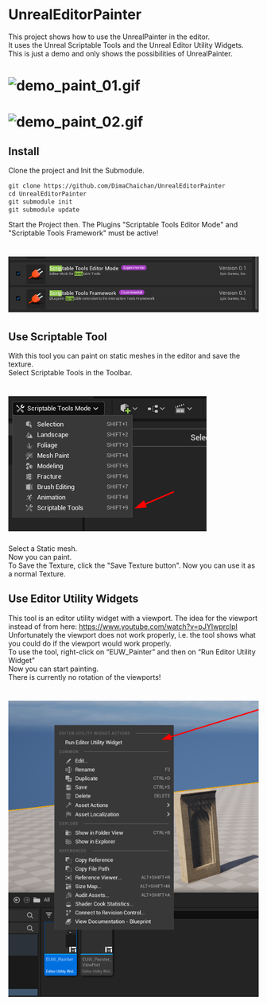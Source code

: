 # UnrealEditorPainter
This project shows how to use the UnrealPainter in the editor. \
It uses the Unreal Scriptable Tools and the Unreal Editor Utility Widgets. \
This is just a demo and only shows the possibilities of UnrealPainter.
# ![demo_paint_01.gif](Assets%2Fdemo_paint_01.gif)
# ![demo_paint_02.gif](Assets%2Fdemo_paint_02.gif)
## Install
Clone the project and Init the Submodule.

```
git clone https://github.com/DimaChaichan/UnrealEditorPainter
cd UnrealEditorPainter
git submodule init
git submodule update
```
Start the Project then.
The Plugins "Scriptable Tools Editor Mode" and "Scriptable Tools Framework" must be active!
# ![demo_plugins.png](Assets%2Fdemo_plugins.png)

## Use Scriptable Tool
With this tool you can paint on static meshes in the editor and save the texture. \
Select Scriptable Tools in the Toolbar.
# ![demo_select.png](Assets%2Fdemo_select.png)
Select a Static mesh. \
Now you can paint. \
To Save the Texture, click the "Save Texture button". Now you can use it as a normal Texture.

## Use Editor Utility Widgets
This tool is an editor utility widget with a viewport. The idea for the viewport instead of from here: https://www.youtube.com/watch?v=pJYIwprcIpI
Unfortunately the viewport does not work properly, i.e. the tool shows what you could do if the viewport would work properly. \
To use the tool, right-click on “EUW_Painter” and then on “Run Editor Utility Widget” \
Now you can start painting. \
There is currently no rotation of the viewports!
# ![demo_run.png](Assets%2Fdemo_run.png)